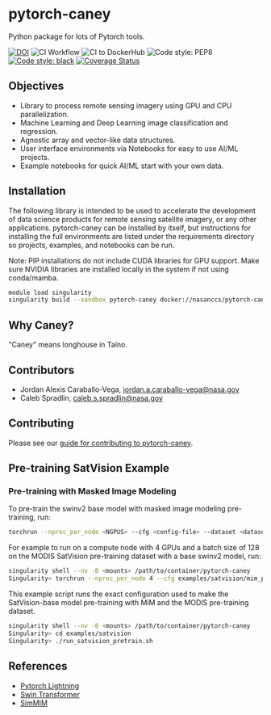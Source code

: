 # pytorch-caney

Python package for lots of Pytorch tools.

[![DOI](https://zenodo.org/badge/472450059.svg)](https://zenodo.org/badge/latestdoi/472450059)
![CI Workflow](https://github.com/nasa-nccs-hpda/pytorch-caney/actions/workflows/ci.yml/badge.svg)
![CI to DockerHub ](https://github.com/nasa-nccs-hpda/pytorch-caney/actions/workflows/dockerhub.yml/badge.svg)
![Code style: PEP8](https://github.com/nasa-nccs-hpda/pytorch-caney/actions/workflows/lint.yml/badge.svg)
[![Code style: black](https://img.shields.io/badge/code%20style-black-000000.svg)](https://github.com/psf/black)
[![Coverage Status](https://coveralls.io/repos/github/nasa-nccs-hpda/pytorch-caney/badge.svg?branch=main)](https://coveralls.io/github/nasa-nccs-hpda/pytorch-caney?branch=main)

## Objectives

- Library to process remote sensing imagery using GPU and CPU parallelization.
- Machine Learning and Deep Learning image classification and regression.
- Agnostic array and vector-like data structures.
- User interface environments via Notebooks for easy to use AI/ML projects.
- Example notebooks for quick AI/ML start with your own data.

## Installation

The following library is intended to be used to accelerate the development of data science products
for remote sensing satellite imagery, or any other applications. pytorch-caney can be installed
by itself, but instructions for installing the full environments are listed under the requirements
directory so projects, examples, and notebooks can be run.

Note: PIP installations do not include CUDA libraries for GPU support. Make sure NVIDIA libraries
are installed locally in the system if not using conda/mamba.

```bash
module load singularity
singularity build --sandbox pytorch-caney docker://nasanccs/pytorch-caney:latest
```

## Why Caney?

"Caney" means longhouse in Taíno.

## Contributors

- Jordan Alexis Caraballo-Vega, jordan.a.caraballo-vega@nasa.gov
- Caleb Spradlin, caleb.s.spradlin@nasa.gov

## Contributing

Please see our [guide for contributing to pytorch-caney](CONTRIBUTING.md).

## Pre-training SatVision Example

### Pre-training with Masked Image Modeling
To pre-train the swinv2 base model with masked image modeling pre-training, run:
```bash
torchrun --nproc_per_node <NGPUS> --cfg <config-file> --dataset <dataset-name> --data-paths <path-to-data-subfolder-1> --batch-size <batch-size> --output <output-dir> --enable-amp
```

For example to run on a compute node with 4 GPUs and a batch size of 128 on the MODIS SatVision pre-training dataset with a base swinv2 model, run:

```bash
singularity shell --nv -B <mounts> /path/to/container/pytorch-caney
Singularity> torchrun --nproc_per_node 4 --cfg examples/satvision/mim_pretrain_swinv2_satvision_base_192_window12_800ep.yaml --dataset MODIS --data-paths /explore/nobackup/projects/ilab/data/satvision/pretraining/training_* --batch-size 128 --output . --enable-amp
```

This example script runs the exact configuration used to make the SatVision-base model pre-training with MiM and the MODIS pre-training dataset.
```bash
singularity shell --nv -B <mounts> /path/to/container/pytorch-caney
Singularity> cd examples/satvision
Singularity> ./run_satvision_pretrain.sh
```

## References

- [Pytorch Lightning](https://github.com/Lightning-AI/lightning)
- [Swin Transformer](https://github.com/microsoft/Swin-Transformer)
- [SimMIM](https://github.com/microsoft/SimMIM)
